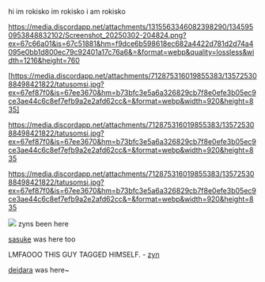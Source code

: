 
hi im rokisko im rokisko i am rokisko

https://media.discordapp.net/attachments/1315563346082398290/1345950953848832102/Screenshot_20250302-204824.png?ex=67c66a01&is=67c51881&hm=f9dce6b598618ec682a4422d781d2d74a4095e0bb1d800ec79c92401a17c76a6&=&format=webp&quality=lossless&width=1216&height=760

[https://media.discordapp.net/attachments/712875316019855383/1357253088498421822/tatusomsi.jpg?ex=67ef87f0&is=67ee3670&hm=b73bfc3e5a6a326829cb7f8e0efe3b05ec9ce3ae44c6c8ef7efb9a2e2afd62cc&=&format=webp&width=920&height=835]

https://media.discordapp.net/attachments/712875316019855383/1357253088498421822/tatusomsi.jpg?ex=67ef87f0&is=67ee3670&hm=b73bfc3e5a6a326829cb7f8e0efe3b05ec9ce3ae44c6c8ef7efb9a2e2afd62cc&=&format=webp&width=920&height=835

https://media.discordapp.net/attachments/712875316019855383/1357253088498421822/tatusomsi.jpg?ex=67ef87f0&is=67ee3670&hm=b73bfc3e5a6a326829cb7f8e0efe3b05ec9ce3ae44c6c8ef7efb9a2e2afd62cc&=&format=webp&width=920&height=835

<img src="[https://media.discordapp.net/attachments/712875316019855383/1357253088498421822/tatusomsi.jpg]"/>
zyns been here

[sasuke](https://github.com/curse-manipulation) was here too

LMFAOOO THIS GUY TAGGED HIMSELF. - [zyn](https://github.com/obito-uchiiha)

[deidara](https://github.com/solarparfait) was here~
